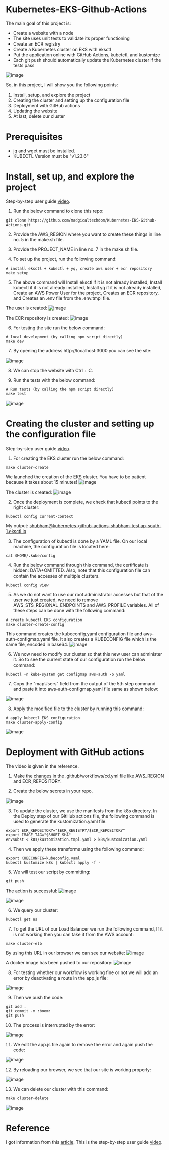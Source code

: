 # Kubernetes-EKS-Github-Actions

The main goal of this project is:
  - Create a website with a node
  - The site uses unit tests to validate its proper functioning
  - Create an ECR registry
  - Create a Kubernetes cluster on EKS with eksctl
  - Put the application online with GitHub Actions, kubetctl, and kustomize
  - Each git push should automatically update the Kubernetes cluster if the tests pass

![image](https://github.com/madgicaltechdom/Kubernetes-EKS-Github-Actions/assets/101810595/8d99a9e7-68c9-4695-8783-a5fb025b27d3)

So, in this project, I will show you the following points:

  1. Install, setup, and explore the project
  2. Creating the cluster and setting up the configuration file
  3. Deployment with GitHub actions
  4. Updating the website
  5. At last, delete our cluster 

# Prerequisites
  - jq and wget must be installed.
  - KUBECTL Version must be "v1.23.6"

# Install, set up, and explore the project
Step-by-step user guide [video](https://drive.google.com/file/d/1W7lyXr4p1Mr3JwXX40kw9NmxCA1vNa69/view?usp=sharing).

1. Run the below command to clone this repo:

```
git clone https://github.com/madgicaltechdom/Kubernetes-EKS-Github-Actions.git
```
2. Provide the AWS_REGION where you want to create these things in line no. 5 in the make.sh file.

3. Provide the PROJECT_NAME in line no. 7 in the make.sh file.

4. To set up the project, run the following command:

```
# install eksctl + kubectl + yq, create aws user + ecr repository
make setup
```
5. The above command will Install eksctl if it is not already installed, Install kubectl if it is not already installed, Install yq if it is not already installed, Create an AWS Power User for the project, Creates an ECR repository, and Creates an .env file from the .env.tmpl file.

The user is created:
![image](https://github.com/Shubhammadgical/Kubernetes-EKS-Github-Actions/assets/101810595/30f8b453-bb0d-4c27-a184-64500ae7879f)

The ECR repository is created:
![image](https://github.com/Shubhammadgical/Kubernetes-EKS-Github-Actions/assets/101810595/6ebed24d-ab5d-4bec-8974-dccc472c3398)

6. For testing the site run the below command:

```
# local development (by calling npm script directly)
make dev
```
7. By opening the address http://localhost:3000 you can see the site:

![image](https://github.com/Shubhammadgical/Kubernetes-EKS-Github-Actions/assets/101810595/efb756f0-d44d-462e-8e64-b3f552db2bad)

8. We can stop the website with Ctrl + C.

9. Run the tests with the below command:

```
# Run tests (by calling the npm script directly)
make test
```
![image](https://github.com/Shubhammadgical/Kubernetes-EKS-Github-Actions/assets/101810595/68cf7e75-15c3-4d8e-b290-693f18e88b95)

# Creating the cluster and setting up the configuration file
Step-by-step user guide [video](https://drive.google.com/file/d/1Z0jYnAbTbeaO02MwGaYszh_SberZnwgu/view?usp=sharing).

1. For creating the EKS cluster run the below command:

```
make cluster-create
```
We launched the creation of the EKS cluster. You have to be patient because it takes about 15 minutes!
![image](https://github.com/Shubhammadgical/Kubernetes-EKS-Github-Actions/assets/101810595/fc61c383-fbea-4f0f-ac6f-9ad4987594ac)

The cluster is created:
![image](https://github.com/Shubhammadgical/Kubernetes-EKS-Github-Actions/assets/101810595/2028a622-3da3-4f26-968f-77fbd97049be)

2. Once the deployment is complete, we check that kubectl points to the right cluster:

```
kubectl config current-context
```
My output: shubham@kubernetes-github-actions-shubham-test.ap-south-1.eksctl.io

3. The configuration of kubectl is done by a YAML file. On our local machine, the configuration file is located here:

```
cat $HOME/.kube/config
```

4. Run the below command through this command, the certificate is hidden: DATA+OMITTED. Also, note that this configuration file can contain the accesses of multiple clusters.

```
kubectl config view
```

5. As we do not want to use our root administrator accesses but that of the user we just created, we need to remove AWS_STS_REGIONAL_ENDPOINTS and AWS_PROFILE variables. All of these steps can be done with the following command:

```
# create kubectl EKS configuration
make cluster-create-config
```
This command creates the kubeconfig.yaml configuration file and aws-auth-configmap.yaml file. It also creates a KUBECONFIG file which is the same file, encoded in base64.
![image](https://github.com/Shubhammadgical/Kubernetes-EKS-Github-Actions/assets/101810595/893c8a9d-ab8f-4e6b-9761-31afde76022d)

6. We now need to modify our cluster so that this new user can administer it. So to see the current state of our configuration run the below command:

```
kubectl -n kube-system get configmap aws-auth -o yaml
```
7. Copy the "mapUsers" field from the output of the 5th step command and paste it into aws-auth-configmap.yaml file same as shown below:

![image](https://github.com/Shubhammadgical/Kubernetes-EKS-Github-Actions/assets/101810595/04cef667-b75b-41f4-a530-5ccbeaf599e4)

8. Apply the modified file to the cluster by running this command:

```
# apply kubectl EKS configuration
make cluster-apply-config
```
![image](https://github.com/Shubhammadgical/Kubernetes-EKS-Github-Actions/assets/101810595/455aad0f-b9a2-4102-ad2e-67ceac82ccc3)

# Deployment with GitHub actions

The video is given in the reference.

1. Make the changes in the .github/workflows/cd.yml file like AWS_REGION and ECR_REPOSITORY.

2. Create the below secrets in your repo.

![image](https://github.com/Shubhammadgical/Kubernetes-EKS-Github-Actions/assets/101810595/07cbfcea-0620-4fed-8fbc-d0ae6befa4c9)

3. To update the cluster, we use the manifests from the k8s directory. In the Deploy step of our GitHub actions file, the following command is used to generate the kustomization.yaml file:

```
export ECR_REPOSITORY="$ECR_REGISTRY/$ECR_REPOSITORY"
export IMAGE_TAG="$SHORT_SHA"
envsubst < k8s/kustomization.tmpl.yaml > k8s/kustomization.yaml
```

4. Then we apply these transforms using the following command:

```
export KUBECONFIG=kubeconfig.yaml
kubectl kustomize k8s | kubectl apply -f -
```

5. We will test our script by committing:

```
git push
```

The action is successful:
![image](https://github.com/Shubhammadgical/Kubernetes-EKS-Github-Actions/assets/101810595/f3448373-62f9-4e41-aea2-ad3a3b6820e9)

![image](https://github.com/Shubhammadgical/Kubernetes-EKS-Github-Actions/assets/101810595/6c76b6c1-b3dd-4cf1-bdf7-bef357c2e22b)

6. We query our cluster:

```
kubectl get ns
```

7. To get the URL of our Load Balancer we run the following command, If it is not working then you can take it from the AWS account:

```
make cluster-elb
```

By using this URL in our browser we can see our website:
![image](https://github.com/Shubhammadgical/Kubernetes-EKS-Github-Actions/assets/101810595/eac8c415-4f10-4272-b410-1cf375ef7fed)

A docker image has been pushed to our repository:
![image](https://github.com/Shubhammadgical/Kubernetes-EKS-Github-Actions/assets/101810595/5dec5481-ae01-4ada-aafb-d37dce12bc0b)

8. For testing whether our workflow is working fine or not we will add an error by deactivating a route in the app.js file:

![image](https://github.com/Shubhammadgical/Kubernetes-EKS-Github-Actions/assets/101810595/05893e84-17c0-49a6-b86b-f47669d53596)

9. Then we push the code:

```
git add .
git commit -m :boom:
git push
```

10. The process is interrupted by the error:

![image](https://github.com/Shubhammadgical/Kubernetes-EKS-Github-Actions/assets/101810595/8e32d7ed-a95c-4a70-8d4d-991fdc2cb4d6)

11. We edit the app.js file again to remove the error and again push the code:

![image](https://github.com/Shubhammadgical/Kubernetes-EKS-Github-Actions/assets/101810595/d9196dc1-08f8-4665-85b9-15f933c15555)

12. By reloading our browser, we see that our site is working properly:

![image](https://github.com/Shubhammadgical/Kubernetes-EKS-Github-Actions/assets/101810595/a917e760-360e-41f7-b9ca-a59b5e84b6f3)

13. We can delete our cluster with this command:

```
make cluster-delete
```
![image](https://github.com/Shubhammadgical/Kubernetes-EKS-Github-Actions/assets/101810595/493ba199-7b88-48ec-bb02-fb261f6b3c2e)

# Reference

I got information from this [article](https://medium.com/@jerome.decoster/kubernetes-eks-github-actions-a874321fb9b4). This is the step-by-step user guide [video](https://drive.google.com/file/d/1FtUGLTKm_EMbYgahOgbjN6fQiLmq-fNR/view?usp=sharing).
